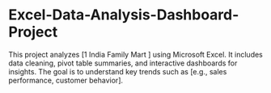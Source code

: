 # Excel-Data-Analysis-Dashboard-Project
This project analyzes [1 India Family Mart ] using Microsoft Excel. It includes data cleaning, pivot table summaries, and interactive dashboards for insights. The goal is to understand key trends such as [e.g., sales performance, customer behavior].
